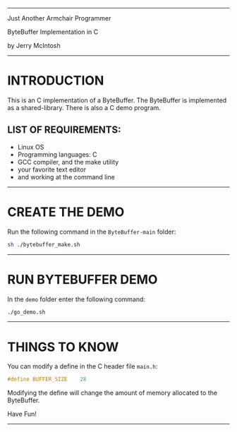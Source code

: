 
---

Just Another Armchair Programmer

ByteBuffer Implementation in C

by Jerry McIntosh

---

# INTRODUCTION
This is an C implementation of a ByteBuffer.  The ByteBuffer is implemented as a shared-library. There is also a C demo program.

## LIST OF REQUIREMENTS:

+ Linux OS
+ Programming languages: C
+ GCC compiler, and the make utility
+ your favorite text editor
+ and working at the command line

---

# CREATE THE DEMO
Run the following command in the `ByteBuffer-main` folder:
```bash
sh ./bytebuffer_make.sh
```

---

# RUN BYTEBUFFER DEMO
In the `demo` folder enter the following command:
```bash
./go_demo.sh
```

---

# THINGS TO KNOW
You can modify a define in the C header file `main.h`:
```c
#define BUFFER_SIZE    28
```
Modifying the define will change the amount of memory allocated to the ByteBuffer.

Have Fun!

---
